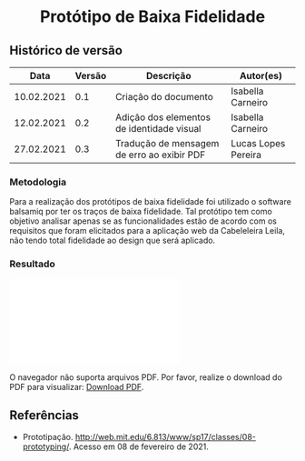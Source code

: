 # <center> Protótipo de Baixa Fidelidade

## Histórico de versão
|Data | Versão | Descrição | Autor(es)
| -- | -- | -- | -- |
| 10.02.2021 | 0.1 | Criação do documento | Isabella Carneiro |
| 12.02.2021 | 0.2 | Adição dos elementos de identidade visual | Isabella Carneiro |
| 27.02.2021 | 0.3 | Tradução de mensagem de erro ao exibir PDF | Lucas Lopes Pereira |

### Metodologia
Para a realização dos protótipos de baixa fidelidade foi utilizado o software balsamiq por ter os traços de baixa fidelidade. 
Tal protótipo tem como objetivo analisar apenas se as funcionalidades estão de acordo com os requisitos que foram elicitados para a aplicação web da Cabeleleira Leila, não tendo total fidelidade ao design que será aplicado. 


### Resultado

<object data="../../img/PROTÓTIPO DE BAIXA FIDELIDADE.pdf" type="application/pdf" width="820px" height="400px">
<embed src="../../img/PROTÓTIPO DE BAIXA FIDELIDADE.pdf">
        <p>O navegador não suporta arquivos PDF. Por favor, realize o download do PDF para visualizar: <a href="../../img/PROTÓTIPO DE BAIXA FIDELIDADE.pdf">Download PDF</a>.</p>
    </embed>
</object>

## Referências

- Prototipação. http://web.mit.edu/6.813/www/sp17/classes/08-prototyping/. Acesso em 08 de fevereiro de 2021.
